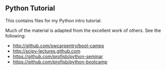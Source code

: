 Python Tutorial
---------------
This contains files for my Python intro tutorial.

Much of the material is adapted from the excellent work of others.
See the following:

- http://github.com/swcarpentry/boot-camps
- http://scipy-lectures.github.com
- https://github.com/profjsb/python-seminar
- https://github.com/profjsb/python-bootcamp

